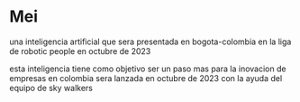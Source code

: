 # Mei
una inteligencia artificial que sera presentada en bogota-colombia en la liga de robotic people en octubre de 2023 

esta inteligencia tiene como objetivo ser un paso mas para la inovacion de empresas en colombia 
sera lanzada en octubre de 2023 con la ayuda del equipo de sky walkers 
